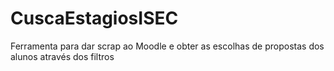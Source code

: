 # CuscaEstagiosISEC
 Ferramenta para dar scrap ao Moodle e obter as escolhas de propostas dos alunos através dos filtros
